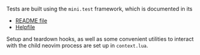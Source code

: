 Tests are built using the `mini.test` framework, which is documented in its
- [README file](https://github.com/echasnovski/mini.nvim/blob/main/readmes/mini-test.md)
- [Helpfile](https://github.com/echasnovski/mini.nvim/blob/main/doc/mini-test.txt)

Setup and teardown hooks,
as well as some convenient utilities to interact with the child neovim process
are set up in `context.lua`.
